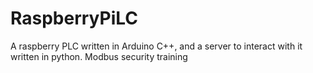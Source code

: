 # RaspberryPiLC
A raspberry PLC written in Arduino C++, and a server to interact with it written in python. Modbus security training
